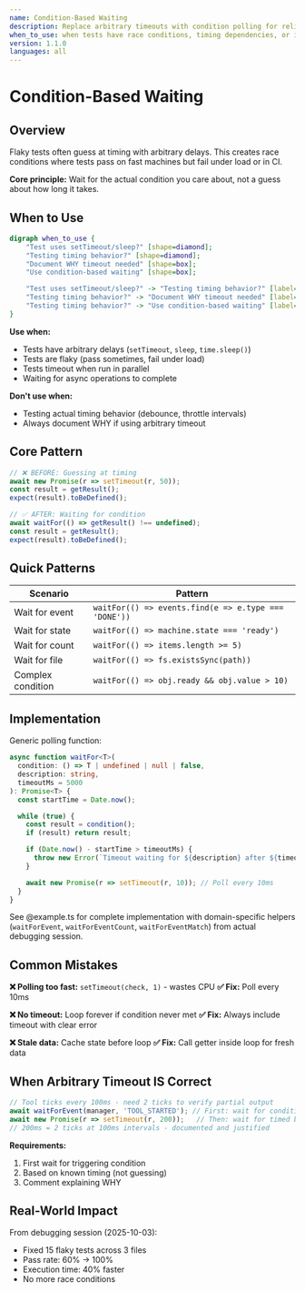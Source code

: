 ```yaml
---
name: Condition-Based Waiting
description: Replace arbitrary timeouts with condition polling for reliable async tests
when_to_use: when tests have race conditions, timing dependencies, or inconsistent pass/fail behavior
version: 1.1.0
languages: all
---
```


# Condition-Based Waiting

## Overview

Flaky tests often guess at timing with arbitrary delays. This creates race conditions where tests pass on fast machines but fail under load or in CI.

**Core principle:** Wait for the actual condition you care about, not a guess about how long it takes.

## When to Use

```dot
digraph when_to_use {
    "Test uses setTimeout/sleep?" [shape=diamond];
    "Testing timing behavior?" [shape=diamond];
    "Document WHY timeout needed" [shape=box];
    "Use condition-based waiting" [shape=box];

    "Test uses setTimeout/sleep?" -> "Testing timing behavior?" [label="yes"];
    "Testing timing behavior?" -> "Document WHY timeout needed" [label="yes"];
    "Testing timing behavior?" -> "Use condition-based waiting" [label="no"];
}
```

**Use when:**
- Tests have arbitrary delays (`setTimeout`, `sleep`, `time.sleep()`)
- Tests are flaky (pass sometimes, fail under load)
- Tests timeout when run in parallel
- Waiting for async operations to complete

**Don't use when:**
- Testing actual timing behavior (debounce, throttle intervals)
- Always document WHY if using arbitrary timeout

## Core Pattern

```typescript
// ❌ BEFORE: Guessing at timing
await new Promise(r => setTimeout(r, 50));
const result = getResult();
expect(result).toBeDefined();

// ✅ AFTER: Waiting for condition
await waitFor(() => getResult() !== undefined);
const result = getResult();
expect(result).toBeDefined();
```

## Quick Patterns

| Scenario | Pattern |
|----------|---------|
| Wait for event | `waitFor(() => events.find(e => e.type === 'DONE'))` |
| Wait for state | `waitFor(() => machine.state === 'ready')` |
| Wait for count | `waitFor(() => items.length >= 5)` |
| Wait for file | `waitFor(() => fs.existsSync(path))` |
| Complex condition | `waitFor(() => obj.ready && obj.value > 10)` |

## Implementation

Generic polling function:
```typescript
async function waitFor<T>(
  condition: () => T | undefined | null | false,
  description: string,
  timeoutMs = 5000
): Promise<T> {
  const startTime = Date.now();

  while (true) {
    const result = condition();
    if (result) return result;

    if (Date.now() - startTime > timeoutMs) {
      throw new Error(`Timeout waiting for ${description} after ${timeoutMs}ms`);
    }

    await new Promise(r => setTimeout(r, 10)); // Poll every 10ms
  }
}
```

See @example.ts for complete implementation with domain-specific helpers (`waitForEvent`, `waitForEventCount`, `waitForEventMatch`) from actual debugging session.

## Common Mistakes

**❌ Polling too fast:** `setTimeout(check, 1)` - wastes CPU
**✅ Fix:** Poll every 10ms

**❌ No timeout:** Loop forever if condition never met
**✅ Fix:** Always include timeout with clear error

**❌ Stale data:** Cache state before loop
**✅ Fix:** Call getter inside loop for fresh data

## When Arbitrary Timeout IS Correct

```typescript
// Tool ticks every 100ms - need 2 ticks to verify partial output
await waitForEvent(manager, 'TOOL_STARTED'); // First: wait for condition
await new Promise(r => setTimeout(r, 200));   // Then: wait for timed behavior
// 200ms = 2 ticks at 100ms intervals - documented and justified
```

**Requirements:**
1. First wait for triggering condition
2. Based on known timing (not guessing)
3. Comment explaining WHY

## Real-World Impact

From debugging session (2025-10-03):
- Fixed 15 flaky tests across 3 files
- Pass rate: 60% → 100%
- Execution time: 40% faster
- No more race conditions

